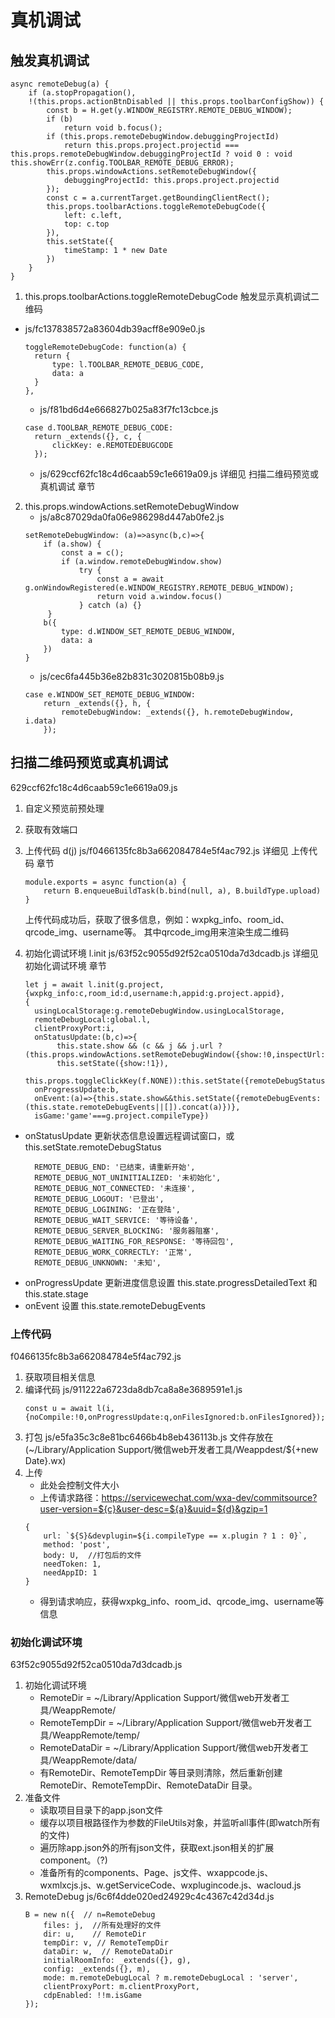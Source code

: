 # 真机调试
## 触发真机调试
```
async remoteDebug(a) {
    if (a.stopPropagation(),
    !(this.props.actionBtnDisabled || this.props.toolbarConfigShow)) {
        const b = H.get(y.WINDOW_REGISTRY.REMOTE_DEBUG_WINDOW);
        if (b)
            return void b.focus();
        if (this.props.remoteDebugWindow.debuggingProjectId)
            return this.props.project.projectid === this.props.remoteDebugWindow.debuggingProjectId ? void 0 : void this.showErr(z.config.TOOLBAR_REMOTE_DEBUG_ERROR);
        this.props.windowActions.setRemoteDebugWindow({
            debuggingProjectId: this.props.project.projectid
        });
        const c = a.currentTarget.getBoundingClientRect();
        this.props.toolbarActions.toggleRemoteDebugCode({
            left: c.left,
            top: c.top
        }), 
        this.setState({
            timeStamp: 1 * new Date
        })
    }
}
```
1. this.props.toolbarActions.toggleRemoteDebugCode  触发显示真机调试二维码
  - js/fc137838572a83604db39acff8e909e0.js
    ```
    toggleRemoteDebugCode: function(a) {
      return {
          type: l.TOOLBAR_REMOTE_DEBUG_CODE,
          data: a
      }
    },

    ```
    - js/f81bd6d4e666827b025a83f7fc13cbce.js
    ```
    case d.TOOLBAR_REMOTE_DEBUG_CODE:
      return _extends({}, c, {
          clickKey: e.REMOTEDEBUGCODE
      });
    ```
    - js/629ccf62fc18c4d6caab59c1e6619a09.js
    详细见 扫描二维码预览或真机调试 章节

2. this.props.windowActions.setRemoteDebugWindow
    - js/a8c87029da0fa06e986298d447ab0fe2.js
    ```
    setRemoteDebugWindow: (a)=>async(b,c)=>{
        if (a.show) {
            const a = c();
            if (a.window.remoteDebugWindow.show)
                try {
                    const a = await g.onWindowRegistered(e.WINDOW_REGISTRY.REMOTE_DEBUG_WINDOW);
                    return void a.window.focus()
                } catch (a) {}
         }
        b({
            type: d.WINDOW_SET_REMOTE_DEBUG_WINDOW,
            data: a
        })
    }
    ```
    - js/cec6fa445b36e82b831c3020815b08b9.js
    ```
    case e.WINDOW_SET_REMOTE_DEBUG_WINDOW:
        return _extends({}, h, {
            remoteDebugWindow: _extends({}, h.remoteDebugWindow, i.data)
        }); 
    ```

## 扫描二维码预览或真机调试
629ccf62fc18c4d6caab59c1e6619a09.js
1. 自定义预览前预处理
2. 获取有效端口
3. 上传代码 d(j) js/f0466135fc8b3a662084784e5f4ac792.js 详细见 上传代码 章节
    ```
    module.exports = async function(a) {
        return B.enqueueBuildTask(b.bind(null, a), B.buildType.upload)
    }
    ```
    上传代码成功后，获取了很多信息，例如：wxpkg_info、room_id、qrcode_img、username等。 其中qrcode_img用来渲染生成二维码
    
4. 初始化调试环境 l.init js/63f52c9055d92f52ca0510da7d3dcadb.js 详细见 初始化调试环境 章节
    ```
    let j = await l.init(g.project,{wxpkg_info:c,room_id:d,username:h,appid:g.project.appid},  
    { 
      usingLocalStorage:g.remoteDebugWindow.usingLocalStorage,
      remoteDebugLocal:global.l,
      clientProxyPort:i,
      onStatusUpdate:(b,c)=>{
           this.state.show && (c && j && j.url ?(this.props.windowActions.setRemoteDebugWindow({show:!0,inspectUrl:j.url,serverInfo:a}),
           this.setState({show:!1}),
           this.props.toggleClickKey(f.NONE)):this.setState({remoteDebugStatus:b}))},
      onProgressUpdate:b,
      onEvent:(a)=>{this.state.show&&this.setState({remoteDebugEvents:(this.state.remoteDebugEvents||[]).concat(a)})},
      isGame:'game'===g.project.compileType})
    ```
  - onStatusUpdate 更新状态信息设置远程调试窗口，或this.setState.remoteDebugStatus
    ```
      REMOTE_DEBUG_END: '已结束，请重新开始',
      REMOTE_DEBUG_NOT_UNINITIALIZED: '未初始化',
      REMOTE_DEBUG_NOT_CONNECTED: '未连接',
      REMOTE_DEBUG_LOGOUT: '已登出',
      REMOTE_DEBUG_LOGINING: '正在登陆',
      REMOTE_DEBUG_WAIT_SERVICE: '等待设备',
      REMOTE_DEBUG_SERVER_BLOCKING: '服务器阻塞',
      REMOTE_DEBUG_WAITING_FOR_RESPONSE: '等待回包',
      REMOTE_DEBUG_WORK_CORRECTLY: '正常',
      REMOTE_DEBUG_UNKNOWN: '未知',
    ```
  - onProgressUpdate  更新进度信息设置 this.state.progressDetailedText 和 this.state.stage
  - onEvent 设置 this.state.remoteDebugEvents

### 上传代码
f0466135fc8b3a662084784e5f4ac792.js
1. 获取项目相关信息
2. 编译代码  js/911222a6723da8db7ca8a8e3689591e1.js
    ```
    const u = await l(i,{noCompile:!0,onProgressUpdate:q,onFilesIgnored:b.onFilesIgnored});
    ```
3. 打包 js/e5fa35c3c8e81bc6466b4b8eb436113b.js
    文件存放在(~/Library/Application Support/微信web开发者工具/Weappdest/${+new Date}.wx) 
4. 上传 
    - 此处会控制文件大小
    - 上传请求路径：https://servicewechat.com/wxa-dev/commitsource?user-version=${c}&user-desc=${a}&uuid=${d}&gzip=1
    ```
    {
        url: `${S}&devplugin=${i.compileType == x.plugin ? 1 : 0}`,
        method: 'post',
        body: U,  //打包后的文件
        needToken: 1,
        needAppID: 1
    }      
    ```
    - 得到请求响应，获得wxpkg_info、room_id、qrcode_img、username等信息
### 初始化调试环境
63f52c9055d92f52ca0510da7d3dcadb.js
1. 初始化调试环境
    - RemoteDir = ~/Library/Application Support/微信web开发者工具/WeappRemote/
    - RemoteTempDir = ~/Library/Application Support/微信web开发者工具/WeappRemote/temp/
    - RemoteDataDir = ~/Library/Application Support/微信web开发者工具/WeappRemote/data/
    - 有RemoteDir、RemoteTempDir 等目录则清除，然后重新创建RemoteDir、RemoteTempDir、RemoteDataDir 目录。
2. 准备文件
    - 读取项目目录下的app.json文件
    - 缓存以项目根路径作为参数的FileUtils对象，并监听all事件(即watch所有的文件)
    - 遍历除app.json外的所有json文件，获取ext.json相关的扩展component。（?)
    - 准备所有的components、Page、js文件、wxappcode.js、wxmlxcjs.js、w.getServiceCode、wxplugincode.js、wacloud.js
3. RemoteDebug js/6c6f4dde020ed24929c4c4367c42d34d.js
    ```
    B = new n({  // n=RemoteDebug
        files: j,  //所有处理好的文件
        dir: u,    // RemoteDir
        tempDir: v, // RemoteTempDir
        dataDir: w,  // RemoteDataDir
        initialRoomInfo: _extends({}, g),
        config: _extends({}, m),
        mode: m.remoteDebugLocal ? m.remoteDebugLocal : 'server',
        clientProxyPort: m.clientProxyPort,
        cdpEnabled: !!m.isGame
    });
    ```


